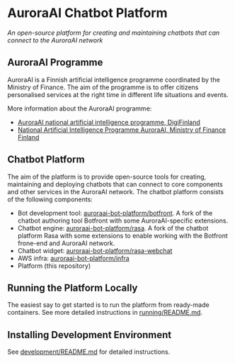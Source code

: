 # AuroraAI Chatbot Platform

*An open-source platform for creating and maintaining chatbots that
can connect to the AuroraAI network*

## AuroraAI Programme

AuroraAI is a Finnish artificial intelligence programme coordinated by
the Ministry of Finance. The aim of the programme is to offer citizens
personalised services at the right time in different life situations
and events.

More information about the AuroraAI programme:
* [AuroraAI national artificial intelligence programme, DigiFinland](https://digifinland.fi/en/our-operations/aurora-ai-national-artificial-intelligence-programme/)
* [National Artificial Intelligence Programme AuroraAI, Ministry of Finance Finland](https://vm.fi/en/national-artificial-intelligence-programme-auroraai)

## Chatbot Platform

The aim of the platform is to provide open-source tools for creating,
maintaining and deploying chatbots that can connect to core components
and other services in the AuroraAI network. The chatbot platform
consists of the following components:
* Bot development tool:
  [auroraai-bot-platform/botfront](https://github.com/auroraai-bot-platform/botfront). A
  fork of the chatbot authoring tool Botfront with some
  AuroraAI-specific extensions.
* Chatbot engine:
  [auroraai-bot-platform/rasa](https://github.com/auroraai-bot-platform/rasa). A
  fork of the chatbot platform Rasa with some extensions to enable
  working with the Botfront frone-end and AuroraAI network.
* Chatbot widget:
  [auroraai-bot-platform/rasa-webchat](https://github.com/auroraai-bot-platform/botfront)
* AWS infra:
  [auroraai-bot-platform/infra](https://github.com/auroraai-bot-platform/infra)
* Platform (this repository)

## Running the Platform Locally

The easiest say to get started is to run the platform from ready-made
containers. See more detailed instructions in
[running/README.md](running/README.md).

## Installing Development Environment

See [development/README.md](development/README.md) for detailed instructions.
